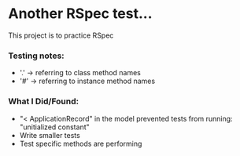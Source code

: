# Another RSpec test...
This project is to practice RSpec

### Testing notes:
* '.' -> referring to class method names
* '#' -> referring to instance method names

### What I Did/Found:
* "< ApplicationRecord" in the model prevented tests from running: "unitialized constant"
* Write smaller tests
* Test specific methods are performing
